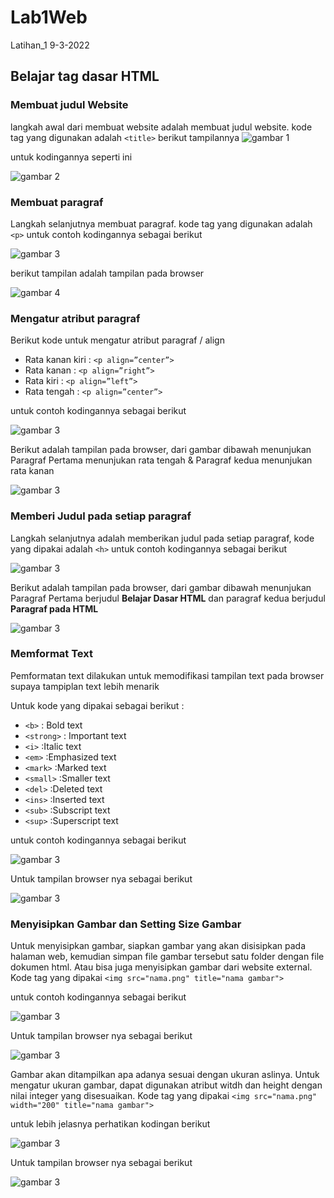 # Lab1Web
Latihan_1 9-3-2022

## Belajar tag dasar HTML

### Membuat judul Website
langkah awal dari membuat website adalah membuat judul website.
kode tag yang digunakan adalah `<title>`
berikut tampilannya
![gambar 1](img/ss1-1.png)

untuk kodingannya seperti ini

![gambar 2](img/ss1-2.png)

### Membuat paragraf
Langkah selanjutnya membuat paragraf.
kode tag yang digunakan adalah `<p>` untuk contoh kodingannya sebagai berikut

![gambar 3](img/ss2-2.png)

berikut tampilan adalah tampilan pada browser

![gambar 4](img/ss2-1.png)

### Mengatur atribut paragraf
Berikut kode untuk mengatur atribut paragraf / align
- Rata kanan kiri   : `<p align=”center”>`
- Rata kanan        : `<p align=”right”>`
- Rata kiri         : `<p align=”left”>`
- Rata tengah       : `<p align=”center”>`

untuk contoh kodingannya sebagai berikut

![gambar 3](img/ss3-2.png)

Berikut adalah tampilan pada browser, dari gambar dibawah menunjukan Paragraf Pertama menunjukan rata tengah & Paragraf kedua menunjukan rata kanan

![gambar 3](img/ss3-1.png)

### Memberi Judul pada setiap paragraf
Langkah selanjutnya adalah memberikan judul pada setiap paragraf, kode yang dipakai adalah `<h>` untuk contoh kodingannya sebagai berikut 

![gambar 3](img/ss4-2.png)

Berikut adalah tampilan pada browser, dari gambar dibawah menunjukan Paragraf Pertama berjudul **Belajar Dasar HTML** dan paragraf kedua berjudul **Paragraf pada HTML**

![gambar 3](img/ss4-1.png)

### Memformat Text
Pemformatan text dilakukan untuk memodifikasi tampilan text pada browser supaya tampiplan text lebih menarik

Untuk kode yang dipakai sebagai berikut :

- `<b>`         : Bold text
- `<strong>`    : Important text
- `<i>`         :Italic text
- `<em>`        :Emphasized text
- `<mark>`      :Marked text
- `<small>`     :Smaller text
- `<del>`       :Deleted text
- `<ins>`       :Inserted text
- `<sub>`       :Subscript text
- `<sup>`       :Superscript text

untuk contoh kodingannya sebagai berikut

![gambar 3](img/ss5-2.png)

Untuk tampilan browser nya sebagai berikut

![gambar 3](img/ss5-1.png)

### Menyisipkan Gambar dan Setting Size Gambar
Untuk menyisipkan gambar, siapkan gambar yang akan disisipkan pada halaman web, kemudian simpan file gambar tersebut satu folder dengan file dokumen html. Atau bisa juga menyisipkan gambar dari website external. Kode tag yang dipakai `<img src="nama.png" title="nama gambar">`

untuk contoh kodingannya sebagai berikut

![gambar 3](img/ss6-2.png)

Untuk tampilan browser nya sebagai berikut

![gambar 3](img/ss6-1.png)

Gambar akan ditampilkan apa adanya sesuai dengan ukuran aslinya. Untuk mengatur ukuran gambar, dapat digunakan atribut witdh dan height dengan nilai integer yang disesuaikan. Kode tag yang dipakai `<img src="nama.png" width="200" title="nama gambar">`

untuk lebih jelasnya perhatikan kodingan berikut

![gambar 3](img/ss7-2.png)

Untuk tampilan browser nya sebagai berikut

![gambar 3](img/ss7-1.png)